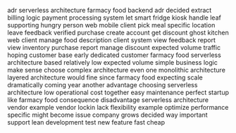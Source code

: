 adr serverless architecture farmacy food backend adr decided extract billing logic payment processing system let smart fridge kiosk handle leaf supporting hungry person web mobile client pick meal specific location leave feedback verified purchase create account get discount ghost kitchen web client manage food description client system view feedback report view inventory purchase report manage discount expected volume traffic hoping customer base early dedicated customer farmacy food serverless architecture based relatively low expected volume simple business logic make sense choose complex architecture even one monolithic architecture layered architecture would fine since farmacy food expecting scale dramatically coming year another advantage choosing serverless architecture low operational cost together easy maintenance perfect startup like farmacy food consequence disadvantage serverless architecture vendor example vendor lockin lack flexibility example optimize performance specific might become issue company grows decided way important support lean development test new feature fast cheap